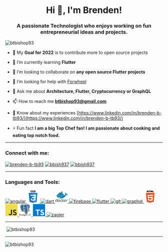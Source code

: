 <h1 align="center">Hi 👋, I'm Brenden!</h1>
<h3 align="center">A passionate Technologist who enjoys working on fun entrepreneurial ideas and projects.</h3>

<p align="left"> <img src="https://komarev.com/ghpvc/?username=btbishop93&label=Profile%20views&color=0e75b6&style=flat" alt="btbishop93" /> </p>

- 🔭 My **Goal for 2022** is to contribute more to open source projects

- 🌱 I’m currently learning **Flutter**

- 👯 I’m looking to collaborate on **any open source Flutter projects**

- 🤝 I’m looking for help with [Forwheel](https://www.forwheel.app/)

- 💬 Ask me about **Architecture, Flutter, Cryptocurrency or GraphQL**

- 📫 How to reach me **btbishop93@gmail.com**

- 📄 Know about my experiences [https://www.linkedin.com/in/brenden-b-tb93/](https://www.linkedin.com/in/brenden-b-tb93/)

- ⚡ Fun fact **I am a big Top Chef fan! I am passionate about cooking and eating top notch food.**

---

<h3 align="left">Connect with me:</h3>
<p align="left">
<a href="https://linkedin.com/in/brenden-b-tb93" target="blank"><img align="center" src="https://raw.githubusercontent.com/rahuldkjain/github-profile-readme-generator/master/src/images/icons/Social/linked-in-alt.svg" alt="brenden-b-tb93" height="30" width="40" /></a>
<a href="https://stackoverflow.com/users/bbish937" target="blank"><img align="center" src="https://raw.githubusercontent.com/rahuldkjain/github-profile-readme-generator/master/src/images/icons/Social/stack-overflow.svg" alt="bbish937" height="30" width="40" /></a>
<a href="https://instagram.com/bbish937" target="blank"><img align="center" src="https://raw.githubusercontent.com/rahuldkjain/github-profile-readme-generator/master/src/images/icons/Social/instagram.svg" alt="bbish937" height="30" width="40" /></a>
</p>

---

<h3 align="left">Languages and Tools:</h3>
<p align="left"> <a href="https://angular.io" target="_blank" rel="noreferrer"> <img src="https://angular.io/assets/images/logos/angular/angular.svg" alt="angular" width="40" height="40"/> </a> <a href="https://www.w3schools.com/css/" target="_blank" rel="noreferrer"> <img src="https://raw.githubusercontent.com/devicons/devicon/master/icons/css3/css3-original-wordmark.svg" alt="css3" width="40" height="40"/> </a> <a href="https://dart.dev" target="_blank" rel="noreferrer"> <img src="https://www.vectorlogo.zone/logos/dartlang/dartlang-icon.svg" alt="dart" width="40" height="40"/> </a> <a href="https://www.docker.com/" target="_blank" rel="noreferrer"> <img src="https://raw.githubusercontent.com/devicons/devicon/master/icons/docker/docker-original-wordmark.svg" alt="docker" width="40" height="40"/> </a> <a href="https://firebase.google.com/" target="_blank" rel="noreferrer"> <img src="https://www.vectorlogo.zone/logos/firebase/firebase-icon.svg" alt="firebase" width="40" height="40"/> </a> <a href="https://flutter.dev" target="_blank" rel="noreferrer"> <img src="https://www.vectorlogo.zone/logos/flutterio/flutterio-icon.svg" alt="flutter" width="40" height="40"/> </a> <a href="https://git-scm.com/" target="_blank" rel="noreferrer"> <img src="https://www.vectorlogo.zone/logos/git-scm/git-scm-icon.svg" alt="git" width="40" height="40"/> </a> <a href="https://graphql.org" target="_blank" rel="noreferrer"> <img src="https://www.vectorlogo.zone/logos/graphql/graphql-icon.svg" alt="graphql" width="40" height="40"/> </a> <a href="https://www.w3.org/html/" target="_blank" rel="noreferrer"> <img src="https://raw.githubusercontent.com/devicons/devicon/master/icons/html5/html5-original-wordmark.svg" alt="html5" width="40" height="40"/> </a> <a href="https://developer.mozilla.org/en-US/docs/Web/JavaScript" target="_blank" rel="noreferrer"> <img src="https://raw.githubusercontent.com/devicons/devicon/master/icons/javascript/javascript-original.svg" alt="javascript" width="40" height="40"/> </a> <a href="https://www.postgresql.org" target="_blank" rel="noreferrer"> <img src="https://raw.githubusercontent.com/devicons/devicon/master/icons/postgresql/postgresql-original-wordmark.svg" alt="postgresql" width="40" height="40"/> </a> <a href="https://www.typescriptlang.org/" target="_blank" rel="noreferrer"> <img src="https://raw.githubusercontent.com/devicons/devicon/master/icons/typescript/typescript-original.svg" alt="typescript" width="40" height="40"/> </a> <a href="https://zapier.com" target="_blank" rel="noreferrer"> <img src="https://www.vectorlogo.zone/logos/zapier/zapier-icon.svg" alt="zapier" width="40" height="40"/> </a> </p>

---

<p>&nbsp;<img align="center" src="https://github-readme-stats.vercel.app/api?username=btbishop93&show_icons=true&locale=en&count_private=true" alt="btbishop93" /></p>

---
<p><img align="center" src="https://github-readme-streak-stats.herokuapp.com/?user=btbishop93&" alt="btbishop93" /></p>

